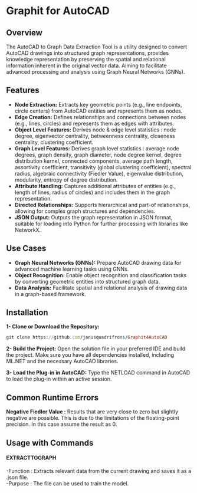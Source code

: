 # Graphit for AutoCAD
## Overview

The AutoCAD to Graph Data Extraction Tool is a utility designed to convert AutoCAD drawings into structured graph representations, provides knowledge representation by preserving the spatial and relational information inherent in the original vector data. Aiming to facilitate advanced processing and analysis using Graph Neural Networks (GNNs).  

 ## Features

* __Node Extraction:__ Extracts key geometric points (e.g., line endpoints, circle centers) from AutoCAD entities and represents them as nodes.
* __Edge Creation:__ Defines relationships and connections between nodes (e.g., lines, circles) and represents them as edges with attributes.
* __Object Level Features:__ Derives node & edge level statistics : node degree, eigenvector centrality, betweenness centrality, closeness centrality, clustering coefficient.
* __Graph Level Features:__ Derives graph level statistics : average node degrees, graph density, graph diameter, node degree kernel, degree distribution kernel, connected components, average path length, assortivity coefficient, transitivity (global clustering coefficient), spectral radius, algebraic connectivity (Fiedler Value), eigenvalue distribution, modularity, entropy of degree distribution.
* __Attribute Handling:__ Captures additional attributes of entities (e.g., length of lines, radius of circles) and includes them in the graph representation.
* __Directed Relationships:__ Supports hierarchical and part-of relationships, allowing for complex graph structures and dependencies.
* __JSON Output:__ Outputs the graph representation in JSON format, suitable for loading into Python for further processing with libraries like NetworkX.

## Use Cases

* __Graph Neural Networks (GNNs):__ Prepare AutoCAD drawing data for advanced machine learning tasks using GNNs.
* __Object Recognition:__ Enable object recognition and classification tasks by converting geometric entities into structured graph data.
* __Data Analysis:__ Facilitate spatial and relational analysis of drawing data in a graph-based framework.

## Installation

**1- Clone or Download the Repository:**
```ruby
git clone https://github.com/janusquadrifrons/Graphit4AutoCAD
```
**2- Build the Project:** Open the solution file in your preferred IDE and build the project. Make sure you have all dependencies installed, including ML.NET and the necessary AutoCAD libraries.

**3- Load the Plug-in in AutoCAD:** Type the NETLOAD command in AutoCAD to load the plug-in within an active session.

## Common Runtime Errors

**Negative Fiedler Value :** Results that are very close to zero but slightly negative are possible. This is due to the limitations of the floating-point precision. In this case assume the result as 0. 

## Usage with Commands

#### EXTRACTTOGRAPH      
-Function       : Extracts relevant data from the current drawing and saves it as a .json file.\
-Purpose        : The file can be used to train the model.


